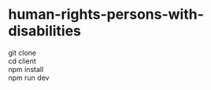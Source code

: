 # human-rights-persons-with-disabilities

git clone <br/>
cd client <br/>
npm install <br/>
npm run dev
